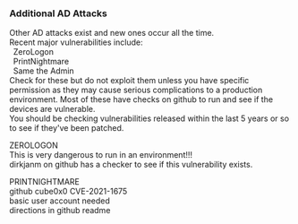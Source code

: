 ### Additional AD Attacks

Other AD attacks exist and new ones occur all the time.  
Recent major vulnerabilities include:  
&ensp;ZeroLogon  
&ensp;PrintNightmare  
&ensp;Same the Admin  
Check for these but do not exploit them unless you have specific permission as they may cause serious complications to a production environment.  Most of these have checks on github to run and see if the devices are vulnerable.  
You should be checking vulnerabilities released within the last 5 years or so to see if they've been patched.  

ZEROLOGON  
This is very dangerous to run in an environment!!!  
dirkjanm on github has a checker to see if this vulnerability exists.  

PRINTNIGHTMARE  
github cube0x0 CVE-2021-1675  
basic user account needed  
directions in github readme  
